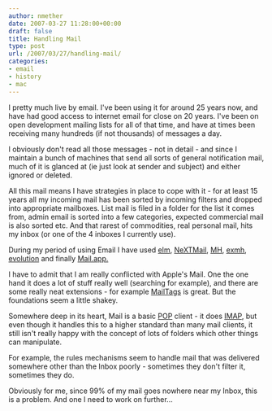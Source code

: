 ```yaml
---
author: nmether
date: 2007-03-27 11:28:00+00:00
draft: false
title: Handling Mail
type: post
url: /2007/03/27/handling-mail/
categories:
- email
- history
- mac
---
```


I pretty much live by email.  I've been using it for around 25 years now, and have had good access to internet email for close on 20 years.  I've been on open development mailing lists for all of that time, and have at times been receiving  many hundreds (if not thousands) of messages a day.  
  
I  obviously don't read all those messages - not in detail - and since I maintain a bunch of machines that send all sorts of general notification mail, much of it is glanced at (ie just look at sender and subject) and either ignored or deleted.  
  
All this mail means I have strategies in place to cope with it - for at least 15 years all my incoming mail has been sorted by incoming filters and dropped into appropriate mailboxes.  List mail is filed in a folder for the list it comes from, admin email is sorted into a few categories, expected commercial mail is also sorted etc.  And that rarest of commodities, real personal mail, hits my inbox (or one of the 4 inboxes I currently use).  
  
During my period of using Email I have used [elm](http://en.wikipedia.org/wiki/Elm_%28e-mail_client%29), [NeXTMail](http://en.wikipedia.org/wiki/NeXTMail), [MH](http://en.wikipedia.org/wiki/MH_Message_Handling_System), [exmh](http://www.exmh.org/), [evolution](http://en.wikipedia.org/wiki/Novell_Evolution) and finally [Mail.app.](http://en.wikipedia.org/wiki/Mail_%28application%29)  
  
I have to admit that I am really conflicted with Apple's Mail.  One the one hand it does a lot of stuff really well (searching for example), and there are some really neat extensions - for example [MailTags](http://www.indev.ca/MailTags.html) is great.  But the foundations seem a little shakey.   
  
Somewhere deep in its heart, Mail is a basic [POP](http://en.wikipedia.org/wiki/Post_Office_Protocol) client - it does [IMAP](http://en.wikipedia.org/wiki/Internet_Message_Access_Protocol), but even though it handles this to a higher standard than many mail clients, it still isn't really happy with the concept of lots of folders which other things can manipulate.  
  
For example, the rules mechanisms seem to handle mail that was delivered somewhere other than the Inbox poorly - sometimes they don't filter it, sometimes they do.  
  
Obviously for me, since 99% of my mail goes nowhere near my Inbox, this is a problem.  And one I need to work on further...
